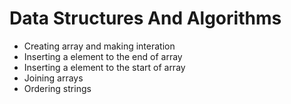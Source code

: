 # Data Structures And Algorithms
  * Creating array and making interation
  * Inserting a element to the end of array
  * Inserting a element to the start of array
  * Joining arrays
  * Ordering strings